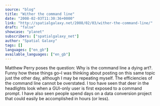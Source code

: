 ```yaml
---
source: "blog"
title: "Wither the command line"
date: "2008-02-03T11:30:36+0000"
link: "http://spatialgalaxy.net/2008/02/03/wither-the-command-line/"
draft: "false"
showcase: "planet"
subscribers: ["spatialgalaxy_net"]
author: "Spatial Galaxy"
tags: []
languages: ["en_gb"]
available_languages: ["en_gb"]
---
```


Matthew Perry poses the question: Why is the command line a dying art?. Funny how these things go&ndash;I was thinking about posting on this same topic just the other day, although I may be repeating myself.
The efficiencies of the command line cannot be overstated. I too have seen that deer in the headlights look when a GUI-only user is first exposed to a command prompt. I have also seen people spend days on a data conversion project that could easily be accomplished in hours (or less).
